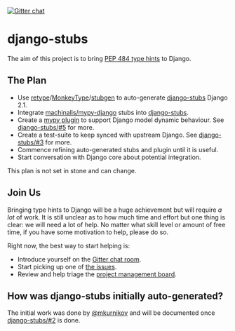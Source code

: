 [![Gitter chat](https://badges.gitter.im/gitterHQ/gitter.png)](https://gitter.im/mypy-django/Lobby)

# django-stubs

The aim of this project is to bring [PEP 484 type hints] to Django.

[PEP 484 type hints]: https://www.python.org/dev/peps/pep-0484/

## The Plan

  * Use [retype]/[MonkeyType]/[stubgen] to auto-generate [django-stubs] Django 2.1.
  * Integrate [machinalis/mypy-django] stubs into [django-stubs].
  * Create a [mypy plugin] to support Django model dynamic behaviour. See [django-stubs/#5] for more.
  * Create a test-suite to keep synced with upstream Django. See [django-stubs/#3] for more.
  * Commence refining auto-generated stubs and plugin until it is useful.
  * Start conversation with Django core about potential integration.

This plan is not set in stone and can change.

[django-stubs]: https://github.com/TypedDjango/django-stubs
[retype]: https://github.com/ambv/retype
[MonkeyType]: https://github.com/Instagram/MonkeyType
[stubgen]: https://github.com/python/mypy/blob/master/mypy/stubgen.py
[machinalis/mypy-django]: https://github.com/machinalis/mypy-django
[django-stubs/#3]: https://github.com/TypedDjango/django-stubs/issues/3
[mypy plugin]: https://github.com/python/mypy/tree/master/mypy/plugins
[django-stubs/#5]: https://github.com/TypedDjango/django-stubs/issues/5

## Join Us

Bringing type hints to Django will be a huge achievement but will require *a
lot* of work. It is still unclear as to how much time and effort but one thing
is clear: we will need a lot of help. No matter what skill level or amount of
free time, if you have some motivation to help, please do so.

Right now, the best way to start helping is:

  * Introduce yourself on the [Gitter chat room].
  * Start picking up one of [the issues].
  * Review and help triage the [project management board].

[Gitter chat room]: https://gitter.im/mypy-django/Lobby
[the issues]: https://github.com/TypedDjango/django-stubs/issues
[project management board]: https://github.com/orgs/TypedDjango/projects/1

## How was django-stubs initially auto-generated?

The initial work was done by [@mkurnikov] and will be documented once [django-stubs/#2] is done.

[@mkurnikov]: https://github.com/mkurnikov
[django-stubs/#2]: https://github.com/TypedDjango/django-stubs/issues/2
